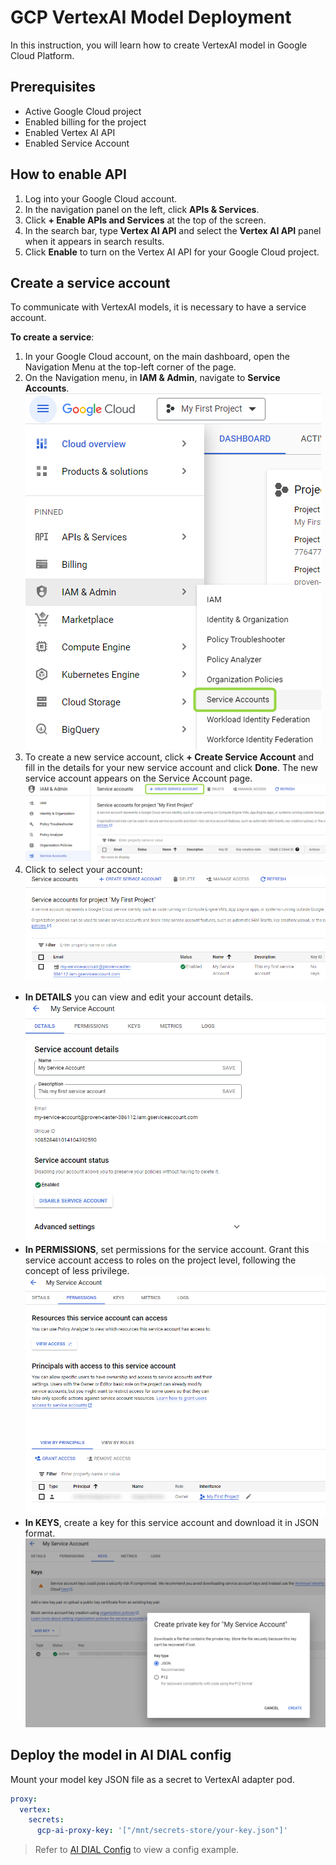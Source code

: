 # GCP VertexAI Model Deployment

In this instruction, you will learn how to create VertexAI model in Google Cloud Platform.

## Prerequisites

* Active Google Cloud project
* Enabled billing for the project 
* Enabled Vertex AI API
* Enabled Service Account

## How to enable API

1.	Log into your Google Cloud account.
3.	In the navigation panel on the left, click **APIs & Services**.
4.	Click **+ Enable APIs and Services** at the top of the screen.
5.	In the search bar, type **Vertex AI API** and select the **Vertex AI API** panel when it appears in search results.
6.	Click **Enable** to turn on the Vertex AI API for your Google Cloud project.
   
## Create a service account

To communicate with VertexAI models, it is necessary to have a service account.

**To create a service**:

1.	In your Google Cloud account, on the main dashboard, open the Navigation Menu at the top-left corner of the page.
2.	On the Navigation menu, in **IAM & Admin**, navigate to **Service Accounts**.
   ![](img/gcp1.png)
4.	To create a new service account, click **+ Create Service Account** and fill in the details for your new service account and click **Done**. The new service account appears on the Service Account page.
  ![](img/gcp2.png)
6.	Click to select your account:
   ![](img/gcp5.png)

  * **In DETAILS** you can view and edit your account details.
    ![](img/gcp7.png)
  * **In PERMISSIONS**, set permissions for the service account. Grant this service account access to roles on the project level, following the concept of less privilege.
    ![](img/gcp8.png)
  * **In KEYS**, create a key for this service account and download it in JSON format.
    ![](img/gcp6.png)

## Deploy the model in AI DIAL config

Mount your model key JSON file as a secret to VertexAI adapter pod.

```yaml
proxy:
  vertex:
    secrets:
      gcp-ai-proxy-key: '["/mnt/secrets-store/your-key.json"]'
```
> Refer to [AI DIAL Config](https://github.com/epam/ai-dial/tree/main/docs/Deployment/dialConfig.yaml) to view a config example.
